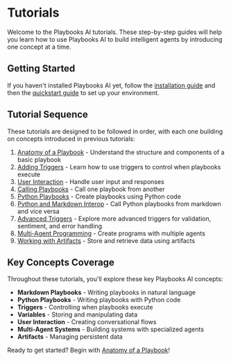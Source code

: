 # Tutorials

Welcome to the Playbooks AI tutorials. These step-by-step guides will help you learn how to use Playbooks AI to build intelligent agents by introducing one concept at a time.

## Getting Started

If you haven't installed Playbooks AI yet, follow the [installation guide](../get-started/installation.md) and then the [quickstart guide](../get-started/quickstart.md) to set up your environment.

## Tutorial Sequence

These tutorials are designed to be followed in order, with each one building on concepts introduced in previous tutorials:

1. [Anatomy of a Playbook](anatomy-of-a-playbook.md) - Understand the structure and components of a basic playbook
2. [Adding Triggers](adding-triggers.md) - Learn how to use triggers to control when playbooks execute
3. [User Interaction](user-interaction.md) - Handle user input and responses
4. [Calling Playbooks](calling-playbooks.md) - Call one playbook from another
5. [Python Playbooks](python-playbooks.md) - Create playbooks using Python code
6. [Python and Markdown Interop](python-markdown-interop.md) - Call Python playbooks from markdown and vice versa
7. [Advanced Triggers](triggers-advanced.md) - Explore more advanced triggers for validation, sentiment, and error handling
8. [Multi-Agent Programming](multi-agent-programming.md) - Create programs with multiple agents
9. [Working with Artifacts](working-with-artifacts.md) - Store and retrieve data using artifacts

## Key Concepts Coverage

Throughout these tutorials, you'll explore these key Playbooks AI concepts:

- **Markdown Playbooks** - Writing playbooks in natural language
- **Python Playbooks** - Writing playbooks with Python code
- **Triggers** - Controlling when playbooks execute
- **Variables** - Storing and manipulating data
- **User Interaction** - Creating conversational flows
- **Multi-Agent Systems** - Building systems with specialized agents
- **Artifacts** - Managing persistent data

Ready to get started? Begin with [Anatomy of a Playbook](anatomy-of-a-playbook.md)!
